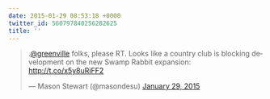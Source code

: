 ```yaml
---
date: 2015-01-29 08:53:18 +0000
twitter_id: 560797840256282625
title: ''
---
```


<blockquote class="twitter-tweet"><p lang="en" dir="ltr">.<a href="https://twitter.com/greenville?ref_src=twsrc%5Etfw">@greenville</a> folks, please RT. Looks like a country club is blocking development on the new Swamp Rabbit expansion: <a href="http://t.co/x5y8uRiFF2">http://t.co/x5y8uRiFF2</a></p>&mdash; Mason Stewart (@masondesu) <a href="https://twitter.com/masondesu/status/560793569485529088?ref_src=twsrc%5Etfw">January 29, 2015</a></blockquote>
<script async src="https://platform.twitter.com/widgets.js" charset="utf-8"></script>
